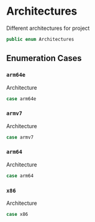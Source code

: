# Architectures

Different architectures for project

``` swift
public enum Architectures
```

## Enumeration Cases

### `arm64e`

Architecture

``` swift
case arm64e
```

### `armv7`

Architecture

``` swift
case armv7
```

### `arm64`

Architecture

``` swift
case arm64
```

### `x86`

Architecture

``` swift
case x86
```
